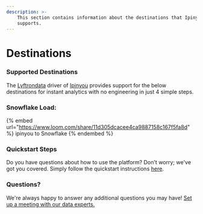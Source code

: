 ```yaml
---
description: >-
    This section contains information about the destinations that Ipinyou
    supports.
---
```


# Destinations

### Supported Destinations

The [Lyftrondata](https://www.lyftrondata.com/) driver of [Ipinyou](https://www.lyftrondata.com/integration/ipinyou/) provides support for the below destinations for instant analytics with no engineering in just 4 simple steps.

### Snowflake Load:

{% embed url="https://www.loom.com/share/11d305dcacee4ca9887158c167f5fa8d" %}
ipinyou to Snowflake
{% endembed %}

### Quickstart Steps

Do you have questions about how to use the platform? Don't worry; we've got you covered. Simply follow the quickstart instructions [here](../../../quickstart-steps.md).

### Questions? <a href="#questions" id="questions"></a>

We're always happy to answer any additional questions you may have! [Set up a meeting with our data experts.](https://www.lyftrondata.com/book-a-meeting/)
